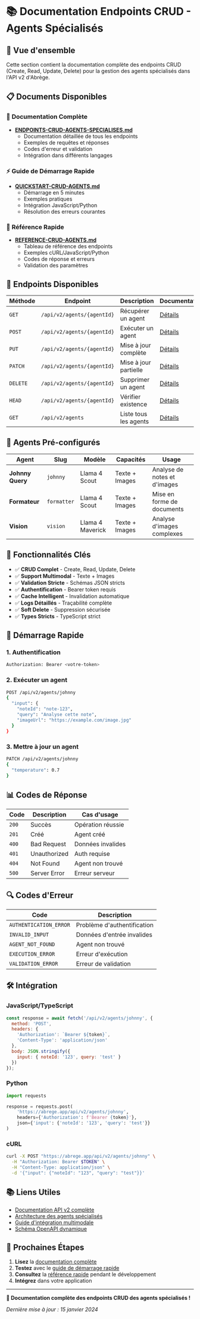 # 📚 Documentation Endpoints CRUD - Agents Spécialisés

## 🎯 Vue d'ensemble

Cette section contient la documentation complète des endpoints CRUD (Create, Read, Update, Delete) pour la gestion des agents spécialisés dans l'API v2 d'Abrège.

## 📋 Documents Disponibles

### 📖 **Documentation Complète**
- **[ENDPOINTS-CRUD-AGENTS-SPECIALISES.md](./ENDPOINTS-CRUD-AGENTS-SPECIALISES.md)**
  - Documentation détaillée de tous les endpoints
  - Exemples de requêtes et réponses
  - Codes d'erreur et validation
  - Intégration dans différents langages

### ⚡ **Guide de Démarrage Rapide**
- **[QUICKSTART-CRUD-AGENTS.md](./QUICKSTART-CRUD-AGENTS.md)**
  - Démarrage en 5 minutes
  - Exemples pratiques
  - Intégration JavaScript/Python
  - Résolution des erreurs courantes

### 📖 **Référence Rapide**
- **[REFERENCE-CRUD-AGENTS.md](./REFERENCE-CRUD-AGENTS.md)**
  - Tableau de référence des endpoints
  - Exemples cURL/JavaScript/Python
  - Codes de réponse et erreurs
  - Validation des paramètres

## 🚀 Endpoints Disponibles

| Méthode | Endpoint | Description | Documentation |
|---------|----------|-------------|---------------|
| `GET` | `/api/v2/agents/{agentId}` | Récupérer un agent | [Détails](./ENDPOINTS-CRUD-AGENTS-SPECIALISES.md#1-get-apiv2agentsagentid---récupérer-un-agent) |
| `POST` | `/api/v2/agents/{agentId}` | Exécuter un agent | [Détails](./ENDPOINTS-CRUD-AGENTS-SPECIALISES.md#2-post-apiv2agentsagentid---exécuter-un-agent) |
| `PUT` | `/api/v2/agents/{agentId}` | Mise à jour complète | [Détails](./ENDPOINTS-CRUD-AGENTS-SPECIALISES.md#3-put-apiv2agentsagentid---mise-à-jour-complète) |
| `PATCH` | `/api/v2/agents/{agentId}` | Mise à jour partielle | [Détails](./ENDPOINTS-CRUD-AGENTS-SPECIALISES.md#4-patch-apiv2agentsagentid---mise-à-jour-partielle) |
| `DELETE` | `/api/v2/agents/{agentId}` | Supprimer un agent | [Détails](./ENDPOINTS-CRUD-AGENTS-SPECIALISES.md#5-delete-apiv2agentsagentid---supprimer-un-agent) |
| `HEAD` | `/api/v2/agents/{agentId}` | Vérifier existence | [Détails](./ENDPOINTS-CRUD-AGENTS-SPECIALISES.md#6-head-apiv2agentsagentid---vérifier-lexistence) |
| `GET` | `/api/v2/agents` | Liste tous les agents | [Détails](./ENDPOINTS-CRUD-AGENTS-SPECIALISES.md#get-apiv2agents---liste-tous-les-agents) |

## 🤖 Agents Pré-configurés

| Agent | Slug | Modèle | Capacités | Usage |
|-------|------|--------|-----------|-------|
| **Johnny Query** | `johnny` | Llama 4 Scout | Texte + Images | Analyse de notes et d'images |
| **Formateur** | `formatter` | Llama 4 Scout | Texte + Images | Mise en forme de documents |
| **Vision** | `vision` | Llama 4 Maverick | Texte + Images | Analyse d'images complexes |

## 🔧 Fonctionnalités Clés

- ✅ **CRUD Complet** - Create, Read, Update, Delete
- ✅ **Support Multimodal** - Texte + Images
- ✅ **Validation Stricte** - Schémas JSON stricts
- ✅ **Authentification** - Bearer token requis
- ✅ **Cache Intelligent** - Invalidation automatique
- ✅ **Logs Détaillés** - Traçabilité complète
- ✅ **Soft Delete** - Suppression sécurisée
- ✅ **Types Stricts** - TypeScript strict

## 🚀 Démarrage Rapide

### 1. **Authentification**
```bash
Authorization: Bearer <votre-token>
```

### 2. **Exécuter un agent**
```bash
POST /api/v2/agents/johnny
{
  "input": {
    "noteId": "note-123",
    "query": "Analyse cette note",
    "imageUrl": "https://example.com/image.jpg"
  }
}
```

### 3. **Mettre à jour un agent**
```bash
PATCH /api/v2/agents/johnny
{
  "temperature": 0.7
}
```

## 📊 Codes de Réponse

| Code | Description | Cas d'usage |
|------|-------------|-------------|
| `200` | Succès | Opération réussie |
| `201` | Créé | Agent créé |
| `400` | Bad Request | Données invalides |
| `401` | Unauthorized | Auth requise |
| `404` | Not Found | Agent non trouvé |
| `500` | Server Error | Erreur serveur |

## 🔍 Codes d'Erreur

| Code | Description |
|------|-------------|
| `AUTHENTICATION_ERROR` | Problème d'authentification |
| `INVALID_INPUT` | Données d'entrée invalides |
| `AGENT_NOT_FOUND` | Agent non trouvé |
| `EXECUTION_ERROR` | Erreur d'exécution |
| `VALIDATION_ERROR` | Erreur de validation |

## 🛠️ Intégration

### **JavaScript/TypeScript**
```javascript
const response = await fetch('/api/v2/agents/johnny', {
  method: 'POST',
  headers: {
    'Authorization': `Bearer ${token}`,
    'Content-Type': 'application/json'
  },
  body: JSON.stringify({
    input: { noteId: '123', query: 'test' }
  })
});
```

### **Python**
```python
import requests

response = requests.post(
    'https://abrege.app/api/v2/agents/johnny',
    headers={'Authorization': f'Bearer {token}'},
    json={'input': {'noteId': '123', 'query': 'test'}}
)
```

### **cURL**
```bash
curl -X POST "https://abrege.app/api/v2/agents/johnny" \
  -H "Authorization: Bearer $TOKEN" \
  -H "Content-Type: application/json" \
  -d '{"input": {"noteId": "123", "query": "test"}}'
```

## 📚 Liens Utiles

- [Documentation API v2 complète](./API-V2-DOCUMENTATION-COMPLETE.md)
- [Architecture des agents spécialisés](../architecture/ARCHITECTURE-AGENTS-SPECIALISES.md)
- [Guide d'intégration multimodale](./MULTIMODAL-INTEGRATION-GUIDE.md)
- [Schéma OpenAPI dynamique](./openapi-schema.md)

## 🎯 Prochaines Étapes

1. **Lisez** la [documentation complète](./ENDPOINTS-CRUD-AGENTS-SPECIALISES.md)
2. **Testez** avec le [guide de démarrage rapide](./QUICKSTART-CRUD-AGENTS.md)
3. **Consultez** la [référence rapide](./REFERENCE-CRUD-AGENTS.md) pendant le développement
4. **Intégrez** dans votre application

---

**🎉 Documentation complète des endpoints CRUD des agents spécialisés !**

*Dernière mise à jour : 15 janvier 2024*

